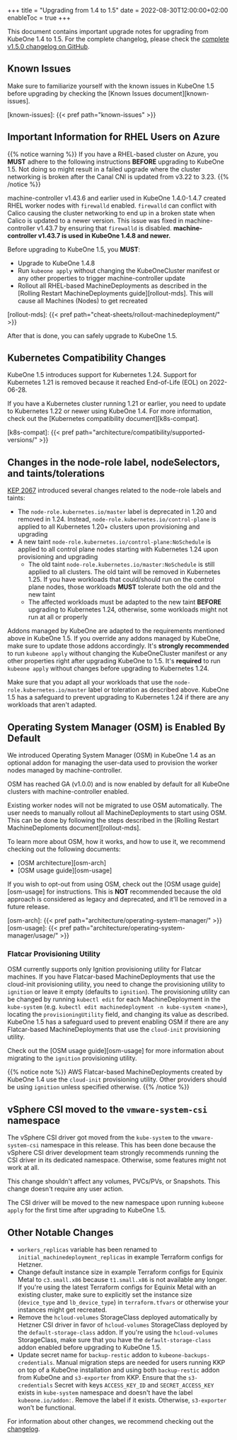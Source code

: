 +++
title = "Upgrading from 1.4 to 1.5"
date = 2022-08-30T12:00:00+02:00
enableToc = true
+++

This document contains important upgrade notes for upgrading from KubeOne 1.4
to 1.5. For the complete changelog, please check the
[complete v1.5.0 changelog on GitHub][changelog].

[changelog]: https://github.com/kubermatic/kubeone/blob/main/CHANGELOG/CHANGELOG-1.5.md

## Known Issues

Make sure to familiarize yourself with the known issues in KubeOne 1.5 before
upgrading by checking the [Known Issues document][known-issues].

[known-issues]: {{< pref path="known-issues" >}}

## Important Information for RHEL Users on Azure

{{% notice warning %}}
If you have a RHEL-based cluster on Azure, you **MUST** adhere to the following
instructions **BEFORE** upgrading to KubeOne 1.5. Not doing so might result
in a failed upgrade where the cluster networking is broken after the Canal CNI
is updated from v3.22 to 3.23.
{{% /notice %}}

machine-controller v1.43.6 and earlier used in KubeOne 1.4.0-1.4.7 created RHEL
worker nodes with `firewalld` enabled. `firewalld` can conflict with Calico
causing the cluster networking to end up in a broken state when Calico is
updated to a newer version. This issue was fixed in machine-controller v1.43.7
by ensuring that `firewalld` is disabled. **machine-controller v1.43.7 is used
in KubeOne 1.4.8 and newer.**

Before upgrading to KubeOne 1.5, you **MUST**:

- Upgrade to KubeOne 1.4.8
- Run `kubeone apply` without changing the KubeOneCluster manifest or any other
  properties to trigger machine-controller update
- Rollout all RHEL-based MachineDeployments as described in the [Rolling
  Restart MachineDeployments guide][rollout-mds]. This will cause all Machines
  (Nodes) to get recreated

[rollout-mds]: {{< pref path="cheat-sheets/rollout-machinedeployment/" >}}

After that is done, you can safely upgrade to KubeOne 1.5.

## Kubernetes Compatibility Changes

KubeOne 1.5 introduces support for Kubernetes 1.24. Support for Kubernetes 1.21
is removed because it reached End-of-Life (EOL) on 2022-06-28.

If you have a Kubernetes cluster running 1.21 or earlier, you need to update to
Kubernetes 1.22 or newer using KubeOne 1.4. For more information, check out
the [Kubernetes compatibility document][k8s-compat].

[k8s-compat]: {{< pref path="architecture/compatibility/supported-versions/" >}}

## Changes in the node-role label, nodeSelectors, and taints/tolerations

[KEP 2067][kep-2067] introduced several changes related to the node-role labels
and taints:

- The `node-role.kubernetes.io/master` label is deprecated in 1.20 and removed
  in 1.24. Instead, `node-role.kubernetes.io/control-plane` is applied to all
  Kubernetes 1.20+ clusters upon provisioning and upgrading
- A new taint `node-role.kubernetes.io/control-plane:NoSchedule` is applied
  to all control plane nodes starting with Kubernetes 1.24 upon provisioning and
  upgrading
  - The old taint `node-role.kubernetes.io/master:NoSchedule` is still applied
    to all clusters. The old taint will be removed in Kubernetes 1.25. If you
    have workloads that could/should run on the control plane nodes, those
    workloads **MUST** tolerate both the old and the new taint
  - The affected workloads must be adapted to the new taint **BEFORE** upgrading
    to Kubernetes 1.24, otherwise, some workloads might not run at all or
    properly

Addons managed by KubeOne are adapted to the requirements mentioned above in
KubeOne 1.5. If you override any addons managed by KubeOne, make sure to update
those addons accordingly. It's **strongly recommended** to run `kubeone apply`
without changing the KubeOneCluster manifest or any other properties right
after upgrading KubeOne to 1.5. It's **required** to run `kubeone apply`
without changes before upgrading to Kubernetes 1.24.

Make sure that you adapt all your workloads that use the
`node-role.kubernetes.io/master` label or toleration as described above.
KubeOne 1.5 has a safeguard to prevent upgrading to Kubernetes 1.24 if there are
any workloads that aren't adapted.

[kep-2067]: https://github.com/kubernetes/enhancements/blob/master/keps/sig-cluster-lifecycle/kubeadm/2067-rename-master-label-taint/README.md

## Operating System Manager (OSM) is Enabled By Default

We introduced Operating System Manager (OSM) in KubeOne 1.4 as an optional
addon for managing the user-data used to provision the worker nodes managed
by machine-controller.

OSM has reached GA (v1.0.0) and is now enabled by default for all KubeOne
clusters with machine-controller enabled.

Existing worker nodes will not be migrated to use OSM automatically. The user
needs to manually rollout all MachineDeployments to start using OSM. This can
be done by following the steps described in the [Rolling Restart
MachineDeploments document][rollout-mds].

To learn more about OSM, how it works, and how to use it, we recommend checking
out the following documents:

- [OSM architecture][osm-arch]
- [OSM usage guide][osm-usage]

If you wish to opt-out from using OSM, check out the [OSM usage guide][osm-usage]
for instructions. This is **NOT** recommended because the old approach is
considered as legacy and deprecated, and it'll be removed in a future release.

[osm-arch]: {{< pref path="architecture/operating-system-manager/" >}}
[osm-usage]: {{< pref path="architecture/operating-system-manager/usage/" >}}

### Flatcar Provisioning Utility

OSM currently supports only Ignition provisioning utility for Flatcar machines.
If you have Flatcar-based MachineDeployments that use the cloud-init
provisioning utility, you need to change the provisioning utility to `ignition`
or leave it empty (defaults to `ignition`). The provisioning utility can be
changed by running `kubectl edit` for each MachineDeployment in the `kube-system`
(e.g. `kubectl edit machinedeployment -n kube-system <name>`), locating the
`provisioningUtility` field, and changing its value as described. KubeOne 1.5
has a safeguard used to prevent enabling OSM if there are any Flatcar-based
MachineDeployments that use the `cloud-init` provisioning utility.

Check out the [OSM usage guide][osm-usage] for more information about migrating
to the `ignition` provisioning utility.

{{% notice note %}}
AWS Flatcar-based MachineDeployments created by KubeOne 1.4 use the `cloud-init`
provisioning utility. Other providers should be using `ignition` unless specified
otherwise.
{{% /notice %}}

## vSphere CSI moved to the `vmware-system-csi` namespace

The vSphere CSI driver got moved from the `kube-system` to the `vmware-system-csi`
namespace in this release. This has been done because the vSphere CSI driver
development team strongly recommends running the CSI driver in its dedicated
namespace. Otherwise, some features might not work at all.

This change shouldn't affect any volumes, PVCs/PVs, or Snapshots. This change
doesn't require any user action.

The CSI driver will be moved to the new namespace upon running `kubeone apply`
for the first time after upgrading to KubeOne 1.5.

## Other Notable Changes

- `workers_replicas` variable has been renamed to
  `initial_machinedeployment_replicas` in example Terraform configs for Hetzner.
- Change default instance size in example Terraform configs for Equinix Metal
  to `c3.small.x86` because `t1.small.x86` is not available any longer. If
  you're using the latest Terraform configs for Equinix Metal with an existing
  cluster, make sure to explicitly set the instance size (`device_type` and
  `lb_device_type`) in `terraform.tfvars` or otherwise your instances might get
  recreated.
- Remove the `hcloud-volumes` StorageClass deployed automatically by Hetzner CSI
  driver in favor of `hcloud-volumes` StorageClass deployed by the
  `default-storage-class` addon. If you're using the `hcloud-volumes`
  StorageClass, make sure that you have the `default-storage-class` addon
  enabled before upgrading to KubeOne 1.5.
- Update secret name for `backup-restic` addon to `kubeone-backups-credentials`.
  Manual migration steps are needed for users running KKP on top of a KubeOne
  installation and using both `backup-restic` addon from KubeOne and
  `s3-exporter` from KKP. Ensure that the `s3-credentials` Secret with keys
  `ACCESS_KEY_ID` and `SECRET_ACCESS_KEY` exists in `kube-system` namespace and
  doesn't have the label `kubeone.io/addon:`. Remove the label if it exists.
  Otherwise, `s3-exporter` won't be functional.

For information about other changes, we recommend checking out the
[changelog][changelog].
